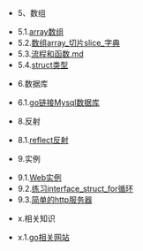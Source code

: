 * 5、数组
 - 5.1.[array数组](5.1.md)
 - 5.2.[数组array_切片slice_字典](5.2.md)
 - 5.3.[流程和函数.md](5.3.md)
 - 5.4.[struct类型](5.4.md)
* 6.数据库
 - 6.1.[go链接Mysql数据库](6.1.md)
* 8.反射
 - 8.1.[reflect反射](8.1.md)
* 9.实例
 - 9.1.[Web实例](9.1.md)
 - 9.2.[练习interface_struct_for循环](9.2.md)
 - 9.3.[简单的http服务器](9.3.md)
* x.相关知识
 - x.1.[go相关网站](x.1.md)
